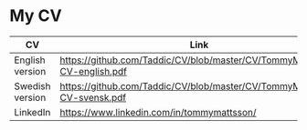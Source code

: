 # My CV

| CV              | Link                                                                  |
| --------------- | --------------------------------------------------------------------- |
| English version | https://github.com/Taddic/CV/blob/master/CV/TommyMattsson-CV-english.pdf |
| Swedish version | https://github.com/Taddic/CV/blob/master/CV/TommyMattsson-CV-svensk.pdf  |
| LinkedIn        | https://www.linkedin.com/in/tommymattsson/                            |